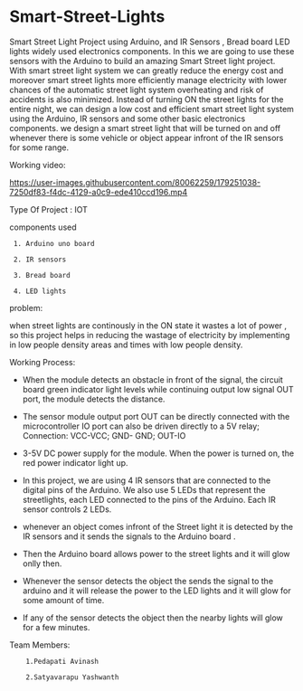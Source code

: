 # Smart-Street-Lights
   Smart Street Light Project using Arduino, and IR Sensors , Bread board LED lights widely used electronics components. In this we are going to use these sensors with the Arduino to build an amazing Smart Street light project. With smart street light system we can greatly reduce the energy cost and moreover smart street lights more efficiently manage electricity with lower chances of the automatic street light system overheating and risk of accidents is also minimized. Instead of turning ON the street lights for the entire night, we can design a low cost and efficient smart street light system using the Arduino, IR sensors and some other basic electronics components. we design a smart street light that will be turned on and off whenever there is some vehicle or object appear infront of the IR sensors for some range.

Working video:

https://user-images.githubusercontent.com/80062259/179251038-7250df83-f4dc-4129-a0c9-ede410ccd196.mp4



Type Of Project : IOT


components used 

     1. Arduino uno board
     
     2. IR sensors
     
     3. Bread board
     
     4. LED lights
     
problem:

when street lights are continously in the ON state it wastes a lot of power , so this project helps in reducing the wastage of electricity
by implementing in low people density areas and times with low people density.
     
Working Process:
       
* When the module detects an obstacle in front of the signal, the circuit board green indicator light levels while continuing output low signal OUT port, the module   detects the distance.
    
* The sensor module output port OUT can be directly connected with the microcontroller IO port can also be driven directly to a 5V relay; Connection: VCC-VCC; GND-     GND; OUT-IO
    
* 3-5V DC power supply for the module. When the power is turned on, the red power indicator light up.

* In this project, we are using 4 IR sensors that are connected to the digital pins of the Arduino. We also use 5 LEDs that represent the streetlights, each LED       connected to the pins of the Arduino. Each IR sensor controls 2 LEDs.

* whenever an object comes infront of the Street light it is detected by the IR sensors and it sends the signals to the Arduino board . 

* Then the Arduino board allows power to the street lights and it will glow onlly then.

* Whenever the sensor detects the object the sends the signal to the arduino and it will release the power to the LED lights and it will glow for some amount of time.

* If any of the sensor detects the object then the nearby lights will glow for a few minutes.  
       
       
Team Members:

        1.Pedapati Avinash
        
        2.Satyavarapu Yashwanth
        



